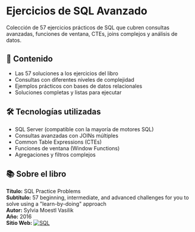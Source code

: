 # Ejercicios de SQL Avanzado

Colección de 57 ejercicios prácticos de SQL que cubren consultas avanzadas, funciones de ventana, CTEs, joins complejos y análisis de datos.

## 📌 Contenido

- Las 57 soluciones a los ejercicios del libro
- Consultas con diferentes niveles de complejidad
- Ejemplos prácticos con bases de datos relacionales
- Soluciones completas y listas para ejecutar

## 🛠 Tecnologías utilizadas

- SQL Server (compatible con la mayoría de motores SQL)
- Consultas avanzadas con JOINs múltiples
- Common Table Expressions (CTEs)
- Funciones de ventana (Window Functions)
- Agregaciones y filtros complejos

## 📚 Sobre el libro

**Título:** SQL Practice Problems  
**Subtítulo:** 57 beginning, intermediate, and advanced challenges for you to solve using a "learn-by-doing" approach  
**Autor:** Sylvia Moestl Vasilik  
**Año:** 2016  
**Sitio Web:** [![SQL](https://img.shields.io/badge/SQL-Intermediate-orange)](https://www.sqlpracticeproblems.com) 

